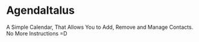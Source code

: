 # AgendaItalus
A Simple Calendar, That Allows You to Add, Remove and Manage Contacts. No More Instructions =D
